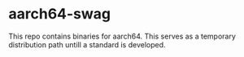# aarch64-swag

This repo contains binaries for aarch64. This serves as a temporary distribution path untill a standard is developed.


